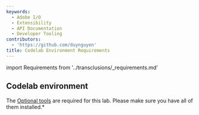```yaml
---
keywords:
  - Adobe I/O
  - Extensibility
  - API Documentation
  - Developer Tooling
contributors:
  - 'https://github.com/duynguyen'
title: Codelab Environment Requirements
---
```


import Requirements from '../transclusions/_requirements.md'

<Requirements/>

## Codelab environment

The [Optional tools](../../getting_started/index.md#optional-tools) are required for this lab. Please make sure you have all of them installed.*



